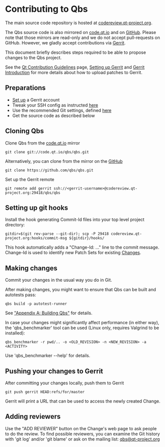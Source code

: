 # Contributing to Qbs

The main source code repository is hosted at
[codereview.qt-project.org](https://codereview.qt-project.org/q/project:qbs/qbs).

The Qbs source code is also mirrored on [code.qt.io](https://code.qt.io/cgit/qbs/qbs.git/)
and on [GitHub](https://github.com/qbs/qbs). Please note that those mirrors
are read-only and we do not accept pull-requests on GitHub. However, we gladly
accept contributions via [Gerrit](https://codereview.qt-project.org/q/project:qbs/qbs).

This document briefly describes steps required to be able to propose changes
to the Qbs project.

See the [Qt Contribution Guidelines](https://wiki.qt.io/Qt_Contribution_Guidelines)
page, [Setting up Gerrit](https://wiki.qt.io/Setting_up_Gerrit) and
[Gerrit Introduction](https://wiki.qt.io/Gerrit_Introduction) for more
details about how to upload patches to Gerrit.

## Preparations

* [Set up](https://wiki.qt.io/Setting_up_Gerrit#How_to_get_started_-_Gerrit_registration)
a Gerrit account
* Tweak your SSH config as instructed [here](https://wiki.qt.io/Setting_up_Gerrit#Local_Setup)
* Use the recommended Git settings, defined [here](https://wiki.qt.io/Setting_up_Gerrit#Configuring_Git)
* Get the source code as described below

## Cloning Qbs

Clone Qbs from the [code.qt.io](https://code.qt.io/cgit/qbs/qbs.git/) mirror
```
git clone git://code.qt.io/qbs/qbs.git
```
Alternatively, you can clone from the mirror on the [GitHub](https://github.com/qbs/qbs)
```
git clone https://github.com/qbs/qbs.git
```

Set up the Gerrit remote
```
git remote add gerrit ssh://<gerrit-username>@codereview.qt-project.org:29418/qbs/qbs
```

## Setting up git hooks

Install the hook generating Commit-Id files into your top level project directory:
```
gitdir=$(git rev-parse --git-dir); scp -P 29418 codereview.qt-project.org:hooks/commit-msg ${gitdir}/hooks/
```

This hook automatically adds a "Change-Id: …" line to the commit message. Change-Id is used
to identify new Patch Sets for existing
[Changes](https://wiki.qt.io/Gerrit_Introduction#Terminology).

## Making changes

Commit your changes in the usual way you do in Git.

After making changes, you might want to ensure that Qbs can be built and autotests pass:
```
qbs build -p autotest-runner
```
See ["Appendix A: Building Qbs"](http://doc.qt.io/qbs/building-qbs.html) for details.

In case your changes might significantly affect performance (in either way), the
'qbs_benchmarker' tool can be used (Linux only, requires Valgrind to be installed):
```
qbs_benchmarker -r pwd/.. -o <OLD_REVISION> -n <NEW_REVISION> -a <ACTIVITY>
```
Use 'qbs_benchmarker --help' for details.

## Pushing your changes to Gerrit

After committing your changes locally, push them to Gerrit

```
git push gerrit HEAD:refs/for/master
```

Gerrit will print a URL that can be used to access the newly created Change.

## Adding reviewers

Use the "ADD REVIEWER" button on the Change's web page to ask people to do the
review. To find possible reviewers, you can examine the Git history with
'git log' and/or 'git blame' or ask on the mailing list: qbs@qt-project.org
